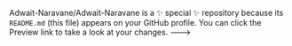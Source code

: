 Adwait-Naravane/Adwait-Naravane is a ✨ special ✨ repository because its `README.md` (this file) appears on your GitHub profile.
You can click the Preview link to take a look at your changes.
--->
